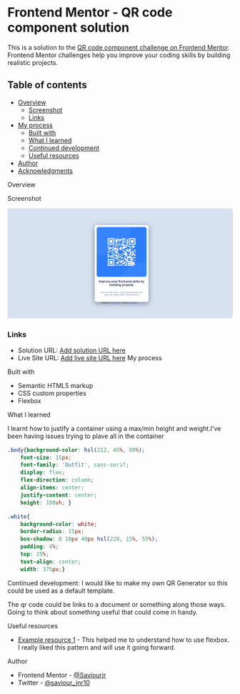 # Frontend Mentor - QR code component solution

This is a solution to the [QR code component challenge on Frontend Mentor](https://www.frontendmentor.io/challenges/qr-code-component-iux_sIO_H). Frontend Mentor challenges help you improve your coding skills by building realistic projects. 

## Table of contents

- [Overview](#overview)
  - [Screenshot](#screenshot)
  - [Links](#links)
- [My process](#my-process)
  - [Built with](#built-with)
  - [What I learned](#what-i-learned)
  - [Continued development](#continued-development)
  - [Useful resources](#useful-resources)
- [Author](#author)
- [Acknowledgments](#acknowledgments)


Overview

 Screenshot

![](./Screenshot_Frontend%20Mentor%20Challenge.png)



### Links

- Solution URL: [Add solution URL here]()
- Live Site URL: [Add live site URL here]()
 My process

Built with
- Semantic HTML5 markup
- CSS custom properties
- Flexbox

 What I learned

I learnt how to justify a container using a max/min height and weight.I've been having issues trying to plave all in the container 


```css
.body{background-color: hsl(212, 45%, 89%);
    font-size: 15px;
    font-family: 'Outfit', sans-serif;
    display: flex;
    flex-direction: column;
    align-items: center;
    justify-content: center;
    height: 100vh; }
```
```css 
.white{
    background-color: white;
    border-radius: 15px;
    box-shadow: 0 10px 40px hsl(220, 15%, 55%);
    padding: 4%;
    top: 25%;
    text-align: center;
    width: 375px;} 
```
Continued development:
I would like to make my own QR Generator so this could be used as a default template.

The qr code could be links to a document or something along those ways. Going to think about something useful that could come in handy.

Useful resources

- [Example resource 1](https://www.Flexboxfroggy.com) - This helped me to understand how to use flexbox. I really liked this pattern and will use it going forward.


Author

- Frontend Mentor - [@Saviourjr](https://www.frontendmentor.io/profile/Saviourjr)
- Twitter - [@saviour_jnr10](https://www.twitter.com/saviour_jnr10)
